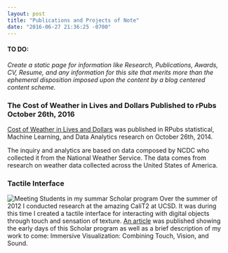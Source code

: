 ```yaml
---
layout: post
title: "Publications and Projects of Note"
date: "2016-06-27 21:36:25 -0700"
---
```


#### TO DO:
*Create a static page for information like Research, Publications, Awards, CV, Resume, and any information for this site that merits more than the ephemeral disposition imposed upon the content by a blog centered content scheme.*

### The Cost of Weather in Lives and Dollars Published to rPubs October 26th, 2016
[Cost of Weather in Lives and Dollars](https://rpubs.com/irJERAD/WeatherDamage) was published in RPubs statistical, Machine Learning, and Data Analytics research on October 26th, 2014.  

The inquiry and analytics are based on data composed by NCDC who collected it from the National Weather Service. The data comes from research on weather data collected across the United States of America.

### Tactile Interface
![Meeting Students in my summar Scholar program](http://www.calit2.net/images/articles/2010/Calit2Scholars_Quartet.jpg "Meeting Students in my summar Scholar program")
Over the summer of 2012 I conducted research at the amazing CaliT2 at UCSD. It was during this time I created a tactile interface for interacting with digital objects through touch and sensation of texture. [An article](http://www.calit2.net/newsroom/rss.php?id=2016) was published showing the early days of this Scholar program as well as a brief description of my work to come: Immersive Visualization: Combining Touch, Vision, and Sound.
